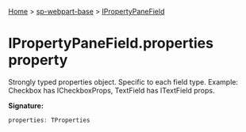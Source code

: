 <!-- docId=sp-webpart-base.ipropertypanefield.properties -->

[Home](./index.md) &gt; [sp-webpart-base](./sp-webpart-base.md) &gt; [IPropertyPaneField](./sp-webpart-base.ipropertypanefield.md)

# IPropertyPaneField.properties property

Strongly typed properties object. Specific to each field type. Example: Checkbox has ICheckboxProps, TextField has ITextField props.

**Signature:**
```javascript
properties: TProperties
```

